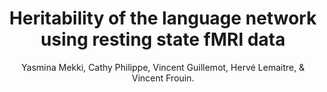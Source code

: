 ---
author: Yasmina Mekki, Cathy Philippe, Vincent Guillemot, Hervé Lemaitre, & Vincent Frouin.
title: Heritability of the language network using resting state fMRI data
year: 2019
type: inproceedings
url: https://hal-cea.archives-ouvertes.fr/cea-02289470
team: yes
---